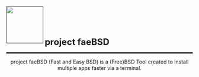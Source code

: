 <p align="left">
    <a href=""><img color="white" width="100px" src="https://github.com/spiry32/BSDutil/assets/103727459/5f41fd88-a7c0-46c1-bf48-7eb4ed97751f" /></a>
    <span style="display: inline-block; vertical-align: middle; font-size: 24px; font-weight: bold;">project faeBSD</span>
</p>
<hr style="border-top: 2px solid black;">
<p align="center">project faeBSD (Fast and Easy BSD) is a (Free)BSD Tool created to install multiple apps faster via a terminal.</p>


